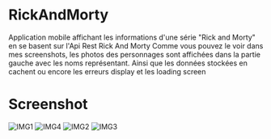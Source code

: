 # RickAndMorty


Application mobile affichant les informations d'une série "Rick and Morty" en se basent sur l'Api Rest Rick And Morty
Comme vous pouvez le voir dans mes screenshots, les photos des personnages sont affichées dans la partie gauche avec les noms représentant.
Ainsi que les données stockées en cachent ou encore les erreurs display et les loading screen



# Screenshot
![IMG1](https://user-images.githubusercontent.com/78796260/119262777-c65b3f00-bbdc-11eb-8caa-4988a2cb1d5a.png)
![IMG4](https://user-images.githubusercontent.com/78796260/119262782-cbb88980-bbdc-11eb-8b08-850392fae6a4.png)
![IMG2](https://user-images.githubusercontent.com/78796260/119262792-d2df9780-bbdc-11eb-8a97-396f63399484.png)
![IMG3](https://user-images.githubusercontent.com/78796260/119262799-d7a44b80-bbdc-11eb-92a7-d806709d31db.png)





